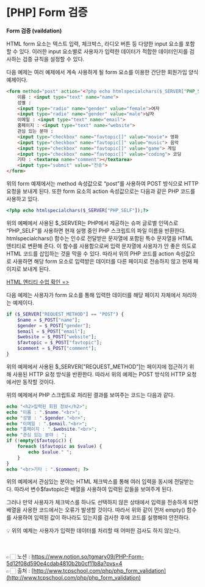 # [PHP] Form 검증

**Form 검증 (vaildation)**

HTML form 요소는 텍스트 입력, 체크박스, 라디오 버튼 등 다양한 input 요소를 포함할 수 있다.
이러한 input 요소별로 사용자가 입력한 데이터가 적합한 데이터인지를 검사하는 검증 규칙을 설정할 수 있다.

다음 예제는 여러 예제에서 계속 사용하게 될 form 요소를 이용한 간단한 회원가입 양식 예제이다.

```html
<form method="post" action="<?php echo htmlspecialchars($_SERVER["PHP_SELF"]);?>">
    이름 : <input type="text" name="name">
    성별 :
    <input type="radio" name="gender" value="female">여자
    <input type="radio" name="gender" value="male">남자
    이메일 : <input type="text" name="email">
    홈페이지 : <input type="text" name="website">
    관심 있는 분야 :
    <input type="checkbox" name="favtopic[]" value="movie"> 영화
    <input type="checkbox" name="favtopic[]" value="music"> 음악
    <input type="checkbox" name="favtopic[]" value="game"> 게임
    <input type="checkbox" name="favtopic[]" value="coding"> 코딩
    기타 : <textarea name="comment"></textarea>
    <input type="submit" value="전송">
</form>
```

위의 form 예제에서는 method 속성값으로 “post”를 사용하여 POST 방식으로 HTTP 요청을 보내게 된다.
또한 form 요소의 action 속성값으로는 다음과 같은 PHP 코드를 사용하고 있다.

```php
<?php echo htmlspecialchars($_SERVER["PHP_SELF"]);?>
```

위의 예쩨에서 사용된 $_SERVER는 PHP에서 제공하는 슈퍼 글로벌 인덱스로 “PHP_SELF”를 사용하면 현재 실행 중인 PHP 스크립트의 파일 이름을 반환한다.
htmlspecialchars() 함수는 인수로 전달받은 문자열에 포함된 특수 문자열을 HTML 엔티티로 변환해 준다.
이 함수를 사용함으로써 입력 문자열에 사용자가 안 좋은 의도로 HTML 코드를 삽입하는 것을 막을 수 있다.
따라서 위의 PHP 코드를 action 속성값으로 사용하면 해당 form 요소로 입력받은 데이터를 다른 
페이지로 전송하지 않고 현재 페이지로 보내게 된다.

[HTML 엔티티 수업 확인 =>](http://www.tcpschool.com/html/html_text_entities)

다음 예제는 사용자가 form 요소를 통해 입력한 데이터를 해당 페이지 자체에서 처리하는 예제이다.

```php
if ($_SERVER["REQUEST_METHOD"] == "POST") {
    $name = $_POST["name"];
    $gender = $_POST["gender"];
    $email = $_POST["email"];
    $website = $_POST["website"];
    $favtopic = $_POST["favtopic"];
    $comment = $_POST["comment"];
}
```

위의 예제에서 사용된 $_SERVER["REQUEST_METHOD”]는 페이지에 접근하기 위해 사용된 HTTP 
요청 방식을 반환한다.
따라서 위의 예제는 POST 방식의 HTTP 요청에서만 동작할 것이다.

위의 예제에서 PHP 스크립트로 처리된 결과를 보여주는 코드는 다음과 같다.

```php
echo "<h2>입력된 회원 정보</h2>";
echo "이름 : ".$name."<br>";
echo "성별 : ".$gender."<br>";
echo "이메일 : ".$email."<br>";
echo "홈페이지 : ".$website."<br>";
echo "관심 있는 분야 : ";
if (!empty($favtopic)) {
    foreach ($favtopic as $value) {
        echo $value." ";
    }
}
echo "<br>기타 : ".$comment; ?>
```

위의 예제에서 관심있는 분야는 HTML 체크박스를 통해 여러 입력을 동시에 전달받는다.
따라서 변수$favtopic은 배열을 사용하여 입력된 값들을 보여주게 된다.

그러나 만약 사용자가 체크박스를 하나도 선택하지 않은 상태에서 입력을 전송하게 되면 배열을 
사용한 코드에서는 오류가 발생할 것이다.
따라서 위와 같이 먼저 empty() 함수를 사용하여 입력된 값이 하나라도 있는지를 검사한 후에 코드를 실행해야 안전하다.

<aside>
💡 위의 예제는 사용자가 입력한 데이터를 처리할 때 어떠한 검사도 하지 않는다.

</aside>

<br><br>
👉🏻 노션 : https://www.notion.so/tgmary09/PHP-Form-5d12f08d590e4cdab4810b2b0cf11b8a?pvs=4
<br>
👉🏻 출처 : [http://www.tcpschool.com/php/php_form_validation](http://www.tcpschool.com/php/php_form_validation)
